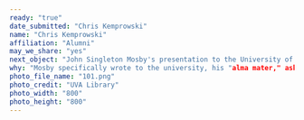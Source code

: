 ```yaml
---
ready: "true"
date_submitted: "Chris Kemprowski"
name: "Chris Kemprowski"
affiliation: "Alumni"
may_we_share: "yes"
next_object: "John Singleton Mosby's presentation to the University of JEB Stuart's General Order of Commendation, 1863"
why: "Mosby specifically wrote to the university, his "alma mater," asking that the order be kept for the studetns as a memento"
photo_file_name: "101.png"
photo_credit: "UVA Library"
photo_width: "800"
photo_height: "800"
---
```

